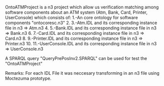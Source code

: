 OntoATMProject is a n3 project which allow us 
verification matching among software components
about an ATM system (Atm, Bank, Card, Printer, UserConsole)
which consists of:
1.-An core ontology for software components "ontocoresc.n3"
2.
3.-Atm.IDL and its corresponding instance file in n3 => Atm.n3
4.
5.-Bank.IDL and its corresponding instance file in n3 => Bank.n3
6.
7.-Card.IDL and its corresponding instance file in n3 => Card.n3
8.
9.-Printer.IDL and its corresponding instance file in n3 => Printer.n3
10.
11.-UserConsole.IDL and its corresponding instance file in n3 => UserConsole.n3 

A SPARQL query "QueryPrePosInv2.SPARQL" can be used for test the "OntoATMProject" 

Remarks: For each IDL File it was neccesary transforming in an n3 file using
         Moctezuma prototype.
